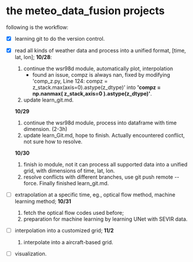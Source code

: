 # the meteo_data_fusion projects

following is the workflow:

- [x] learning git to do the version control.
- [x] read all kinds of weather data and process into a unified format, [time, lat, lon]; 
  **10/28**: 
    1. continue the wsr98d module, automatically plot, interpolation
       - found an issue, compz is always nan, fixed by modifying 'comp_z.py, Line 124: compz = z_stack.max(axis=0).astype(z_dtype)' into **'compz = np.nanmax( z_stack,axis=0 ).astype(z_dtype)'**. 
    2. update learn_git.md. 

  **10/29**
    1. continue the wsr98d module, process into dataframe with time dimension. (2-3h)
    2. update learn_Git.md, hope to finish. Actually encountered conflict, not sure how to resolve.

  **10/30**
    1. finish io module, not it can process all supported data into a unified grid, with dimensions of time, lat, lon.
    2. resolve conflicts with different branches, use git push remote --force. Finally finished learn_git.md.

- [ ] extrapolation at a specific time, eg., optical flow method, machine learning method;
  **10/31**
    1. fetch the optical flow codes used before;
    2. preparation for machine learning by learning UNet with SEVIR data.

- [ ] interpolation into a customized grid;
   **11/2**
    1. interpolate into a aircraft-based grid.
- [ ] visualization.
     


